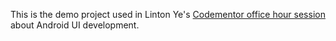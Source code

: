 This is the demo project used in Linton Ye's [Codementor office hour session](https://www.codementor.io/officehours/1461350922/live-coding-android-ui-layouts-and-animations-w-linton-ye-of-mirror-for-android-studio) about Android UI development.